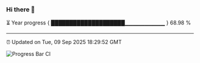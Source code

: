 ### Hi there 👋

⏳ Year progress { ████████████████████▁▁▁▁▁▁▁▁▁▁ } 68.98 %

---

⏰ Updated on Tue, 09 Sep 2025 18:29:52 GMT

![Progress Bar CI](https://github.com/ZhaoGui/ZhaoGui/workflows/Progress%20Bar%20CI/badge.svg)
